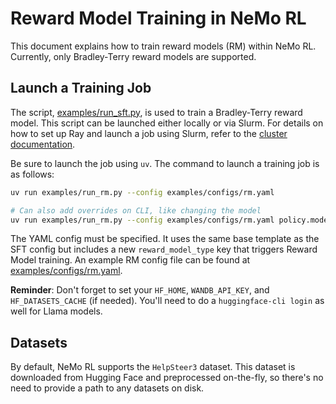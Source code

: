 # Reward Model Training in NeMo RL

This document explains how to train reward models (RM) within NeMo RL. Currently, only Bradley-Terry reward models are supported.

## Launch a Training Job

The script, [examples/run_sft.py](../../examples/run_sft.py), is used to train a Bradley-Terry reward model. This script can be launched either locally or via Slurm. For details on how to set up Ray and launch a job using Slurm, refer to the [cluster documentation](../cluster.md).

Be sure to launch the job using `uv`. The command to launch a training job is as follows:

```bash
uv run examples/run_rm.py --config examples/configs/rm.yaml

# Can also add overrides on CLI, like changing the model
uv run examples/run_rm.py --config examples/configs/rm.yaml policy.model_name=Qwen/Qwen2.5-1.5B
```

The YAML config must be specified. It uses the same base template as the SFT config but includes a new `reward_model_type` key that triggers Reward Model training. An example RM config file can be found at [examples/configs/rm.yaml](../../examples/configs/rm.yaml).

**Reminder**: Don't forget to set your `HF_HOME`, `WANDB_API_KEY`, and `HF_DATASETS_CACHE` (if needed). You'll need to do a `huggingface-cli login` as well for Llama models.

## Datasets

By default, NeMo RL supports the `HelpSteer3` dataset. This dataset is downloaded from Hugging Face and preprocessed on-the-fly, so there's no need to provide a path to any datasets on disk.
